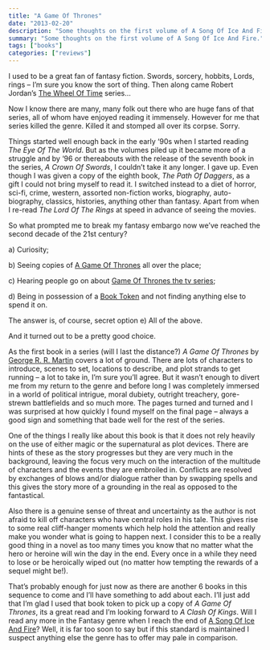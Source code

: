 ```yaml
---
title: "A Game Of Thrones"
date: "2013-02-20"
description: "Some thoughts on the first volume of A Song Of Ice And Fire."
summary: "Some thoughts on the first volume of A Song Of Ice And Fire."
tags: ["books"]
categories: ["reviews"]
---
```


I used to be a great fan of fantasy fiction. Swords, sorcery, hobbits, Lords, rings – I’m sure you know the sort of thing. Then along came Robert Jordan’s [The Wheel Of Time](http://en.wikipedia.org/wiki/The_Wheel_of_Time) series…

Now I know there are many, many folk out there who are huge fans of that series, all of whom have enjoyed reading it immensely. However for me that series killed the genre. Killed it and stomped all over its corpse. Sorry.

Things started well enough back in the early ‘90s when I started reading *The Eye Of The World*. But as the volumes piled up it became more of a struggle and by ‘96 or thereabouts with the release of the seventh book in the series, *A Crown Of Swords*, I couldn’t take it any longer. I gave up. Even though I was given a copy of the eighth book, *The Path Of Daggers*, as a gift I could not bring myself to read it. I switched instead to a diet of horror, sci-fi, crime, western, assorted non-fiction works, biography, auto-biography, classics, histories, anything other than fantasy. Apart from when I re-read *The Lord Of The Rings* at speed in advance of seeing the movies.

So what prompted me to break my fantasy embargo now we’ve reached the second decade of the 21st century?

a) Curiosity;

b) Seeing copies of [A Game Of Thrones](http://en.wikipedia.org/wiki/A_Game_of_Thrones) all over the place;

c) Hearing people go on about [Game Of Thrones the tv series](http://en.wikipedia.org/wiki/Game_of_Thrones_\(TV_series\));

d) Being in possession of a [Book Token](http://www.nationalbooktokens.com/) and not finding anything else to spend it on.

The answer is, of course, secret option e) All of the above.

And it turned out to be a pretty good choice.

As the first book in a series (will I last the distance?) *A Game Of Thrones* by [George R. R. Martin](http://www.georgerrmartin.com/) covers a lot of ground. There are lots of characters to introduce, scenes to set, locations to describe, and plot strands to get running – a lot to take in, I’m sure you’ll agree. But it wasn’t enough to divert me from my return to the genre and before long I was completely immersed in a world of political intrigue, moral dubiety, outright treachery, gore-strewn battlefields and so much more. The pages turned and turned and I was surprised at how quickly I found myself on the final page – always a good sign and something that bade well for the rest of the series.

One of the things I really like about this book is that it does not rely heavily on the use of either magic or the supernatural as plot devices. There are hints of these as the story progresses but they are very much in the background, leaving the focus very much on the interaction of the multitude of characters and the events they are embroiled in. Conflicts are resolved by exchanges of blows and/or dialogue rather than by swapping spells and this gives the story more of a grounding in the real as opposed to the fantastical.

Also there is a genuine sense of threat and uncertainty as the author is not afraid to kill off characters who have central roles in his tale. This gives rise to some real cliff-hanger moments which help hold the attention and really make you wonder what is going to happen next. I consider this to be a really good thing in a novel as too many times you know that no matter what the hero or heroine will win the day in the end. Every once in a while they need to lose or be heroically wiped out (no matter how tempting the rewards of a sequel might be!).

That’s probably enough for just now as there are another 6 books in this sequence to come and I’ll have something to add about each. I’ll just add that I’m glad I used that book token to pick up a copy of *A Game Of Thrones*, its a great read and I’m looking forward to *A Clash Of Kings*. Will I read any more in the Fantasy genre when I reach the end of [A Song Of Ice And Fire](http://en.wikipedia.org/wiki/A_Song_of_Ice_and_Fire)? Well, it is far too soon to say but if this standard is maintained I suspect anything else the genre has to offer may pale in comparison.
